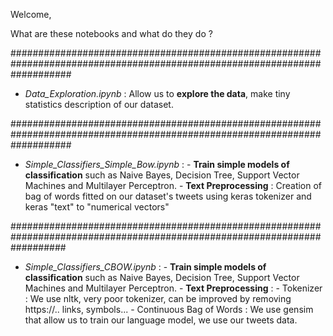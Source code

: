 Welcome,

What are these notebooks and what do they do ?




###########################################################################################################################
- *Data_Exploration.ipynb* :
        Allow us to __explore the data__, make tiny statistics description of our dataset.

###########################################################################################################################
- *Simple_Classifiers_Simple_Bow.ipynb* :
        - __Train simple models of classification__ such as Naive Bayes, Decision Tree, Support Vector Machines and Multilayer Perceptron.
        - __Text Preprocessing__ : Creation of bag of words fitted on our dataset's tweets using keras tokenizer and keras "text" to "numerical vectors"
 
 ##########################################################################################################################
- *Simple_Classifiers_CBOW.ipynb* :
        - __Train simple models of classification__ such as Naive Bayes, Decision Tree, Support Vector Machines and Multilayer                      Perceptron.
        - __Text Preprocessing__ : 
                - Tokenizer : We use nltk, very poor tokenizer, can be improved by removing https://.. links, symbols...
                - Continuous Bag of Words : We use gensim that allow us to train our language model, we use our tweets data.
